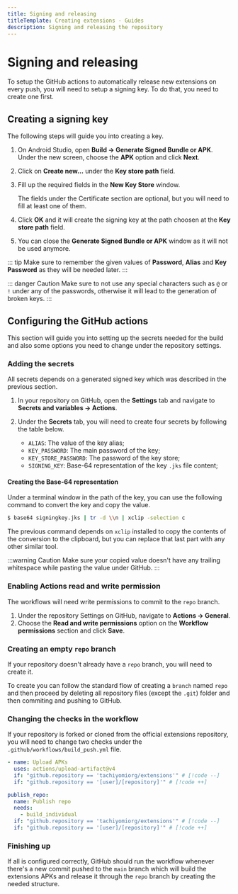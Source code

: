 ```yaml
---
title: Signing and releasing
titleTemplate: Creating extensions - Guides
description: Signing and releasing the repository
---
```


# Signing and releasing

To setup the GitHub actions to automatically release new extensions on every push, you will need to setup a signing key.
To do that, you need to create one first.

## Creating a signing key

The following steps will guide you into creating a key.

1. On Android Studio, open **Build → Generate Signed Bundle or APK**. Under the new screen, choose the **APK** option and click **Next**.
2. Click on **Create new…** under the **Key store path** field.
3. Fill up the required fields in the **New Key Store** window.

    The fields under the Certificate section are optional, but you will need to fill at least one of them.
4. Click **OK** and it will create the signing key at the path choosen at the **Key store path** field.
5. You can close the **Generate Signed Bundle or APK** window as it will not be used anymore.

::: tip
Make sure to remember the given values of **Password**, **Alias** and **Key Password** as they will be needed later.
:::

::: danger Caution
Make sure to not use any special characters such as `@` or `!` under any of the passwords, otherwise it will lead to the generation of broken keys.
:::

## Configuring the GitHub actions

This section will guide you into setting up the secrets needed for the build and also some options you need to change under the repository settings.

### Adding the secrets

All secrets depends on a generated signed key which was described in the previous section.

1. In your repository on GitHub, open the **Settings** tab and navigate to **Secrets and variables → Actions**.
2. Under the **Secrets** tab, you will need to create four secrets by following the table below.

    - `ALIAS`: The value of the key alias;
    - `KEY_PASSWORD`: The main password of the key;
    - `KEY_STORE_PASSWORD`: The password of the key store;
    - `SIGNING_KEY`: Base-64 representation of the key `.jks` file content;

#### Creating the Base-64 representation

Under a terminal window in the path of the key, you can use the following command to convert the key and copy the value.

```bash
$ base64 signingkey.jks | tr -d \\n | xclip -selection c
```

The previous command depends on `xclip` installed to copy the contents of the conversion to the clipboard, but you can replace that last part with any other similar tool.

:::warning Caution
Make sure your copied value doesn't have any trailing whitespace while pasting the value under GitHub.
:::

### Enabling Actions read and write permission

The workflows will need write permissions to commit to the `repo` branch.

1. Under the repository Settings on GitHub, navigate to **Actions → General**.
2. Choose the **Read and write permissions** option on the **Workflow permissions** section and click **Save**.

### Creating an empty `repo` branch

If your repository doesn't already have a `repo` branch, you will need to create it.

To create you can follow the standard flow of creating a `branch` named `repo` and then proceed by deleting all repository files (except the `.git`) folder and then commiting and pushing to GitHub.

### Changing the checks in the workflow

If your repository is forked or cloned from the official extensions repository, you will need to change two checks under the `.github/workflows/build_push.yml` file.

```yml
- name: Upload APKs
  uses: actions/upload-artifact@v4
  if: "github.repository == 'tachiyomiorg/extensions'" # [!code --]
  if: "github.repository == '[user]/[repository]'" # [!code ++]
```

```yml
publish_repo:
  name: Publish repo
  needs:
    - build_individual
  if: "github.repository == 'tachiyomiorg/extensions'" # [!code --]
  if: "github.repository == '[user]/[repository]'" # [!code ++]
```

### Finishing up

If all is configured correctly, GitHub should run the workflow whenever there's a new commit pushed to the `main` branch which will build the extensions APKs and release it through the `repo` branch by creating the needed structure.
